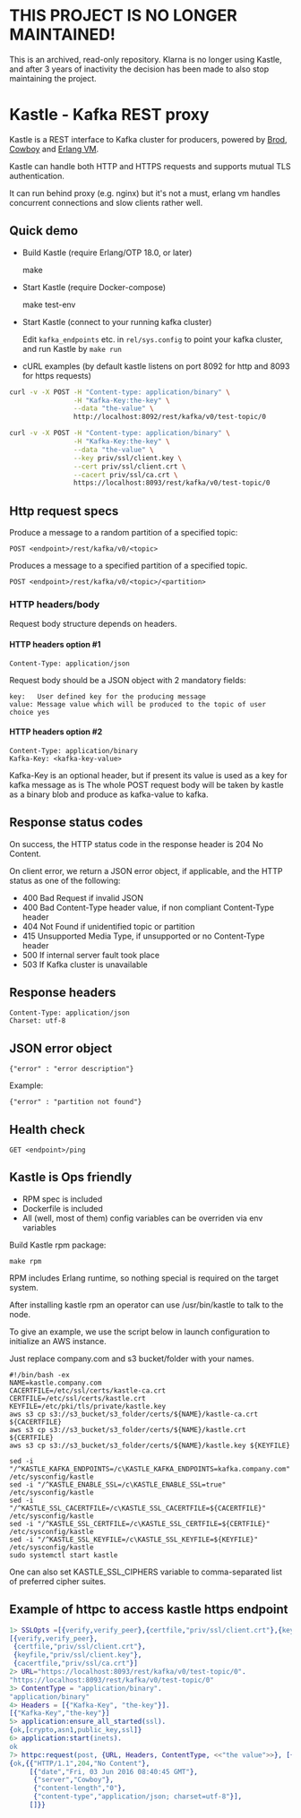 # **THIS PROJECT IS NO LONGER MAINTAINED!**

This is an archived, read-only repository. Klarna is no longer using
Kastle, and after 3 years of inactivity the decision has been made to
also stop maintaining the project.

# Kastle - Kafka REST proxy
Kastle is a REST interface to Kafka cluster for producers, powered by [Brod](https://github.com/klarna/brod), [Cowboy](https://github.com/ninenines/cowboy) and [Erlang VM](http://www.erlang.org/).

Kastle can handle both HTTP and HTTPS requests and supports mutual TLS authentication.

It can run behind proxy (e.g. nginx) but it's not a must, erlang vm handles concurrent connections and slow clients rather well.

## Quick demo

* Build Kastle (require Erlang/OTP 18.0, or later)

    make

* Start Kastle (require Docker-compose)

    make test-env

* Start Kastle (connect to your running kafka cluster)

    Edit `kafka_endpoints` etc. in `rel/sys.config` to point your kafka cluster, and run Kastle by `make run`

* cURL examples (by default kastle listens on port 8092 for http and 8093 for https requests)

```bash
curl -v -X POST -H "Content-type: application/binary" \
                -H "Kafka-Key:the-key" \
                --data "the-value" \
                http://localhost:8092/rest/kafka/v0/test-topic/0

curl -v -X POST -H "Content-type: application/binary" \
                -H "Kafka-Key:the-key" \
                --data "the-value" \
                --key priv/ssl/client.key \
                --cert priv/ssl/client.crt \
                --cacert priv/ssl/ca.crt \
                https://localhost:8093/rest/kafka/v0/test-topic/0
```

## Http request specs

Produce a message to a random partition of a specified topic:

    POST <endpoint>/rest/kafka/v0/<topic>

Produces a message to a specified partition of a specified topic.

    POST <endpoint>/rest/kafka/v0/<topic>/<partition>

### HTTP headers/body

Request body structure depends on headers.

#### HTTP headers option #1

    Content-Type: application/json

Request body should be a JSON object with 2 mandatory fields:

    key:   User defined key for the producing message
    value: Message value which will be produced to the topic of user choice yes

#### HTTP headers option #2

    Content-Type: application/binary
    Kafka-Key: <kafka-key-value>

Kafka-Key is an optional header, but if present its value is used as a key for kafka message as is
The whole POST request body will be taken by kastle as a binary blob and produce as kafka-value to kafka.

## Response status codes

On success, the HTTP status code in the response header is 204 No Content.

On client error, we return a JSON error object, if applicable, and the HTTP status as one of the following:

* 400 Bad Request if invalid JSON
* 400 Bad Content-Type header value, if non compliant Content-Type header
* 404 Not Found if unidentified topic or partition
* 415 Unsupported Media Type, if unsupported or no Content-Type header
* 500 If internal server fault took place
* 503 If Kafka cluster is unavailable

## Response headers

    Content-Type: application/json
    Charset: utf-8

## JSON error object

    {"error" : "error description"}

Example:

    {"error" : "partition not found"}

## Health check

    GET <endpoint>/ping

## Kastle is Ops friendly

* RPM spec is included
* Dockerfile is included
* All (well, most of them) config variables can be overriden via env variables

Build Kastle rpm package:

    make rpm

RPM includes Erlang runtime, so nothing special is required on the target system.

After installing kastle rpm an operator can use /usr/bin/kastle to talk to the node.

To give an example, we use the script below in launch configuration to initialize an AWS instance.

Just replace company.com and s3 bucket/folder with your names.

    #!/bin/bash -ex
    NAME=kastle.company.com
    CACERTFILE=/etc/ssl/certs/kastle-ca.crt
    CERTFILE=/etc/ssl/certs/kastle.crt
    KEYFILE=/etc/pki/tls/private/kastle.key
    aws s3 cp s3://s3_bucket/s3_folder/certs/${NAME}/kastle-ca.crt ${CACERTFILE}
    aws s3 cp s3://s3_bucket/s3_folder/certs/${NAME}/kastle.crt ${CERTFILE}
    aws s3 cp s3://s3_bucket/s3_folder/certs/${NAME}/kastle.key ${KEYFILE}

    sed -i "/^KASTLE_KAFKA_ENDPOINTS=/c\KASTLE_KAFKA_ENDPOINTS=kafka.company.com" /etc/sysconfig/kastle
    sed -i "/^KASTLE_ENABLE_SSL=/c\KASTLE_ENABLE_SSL=true" /etc/sysconfig/kastle
    sed -i "/^KASTLE_SSL_CACERTFILE=/c\KASTLE_SSL_CACERTFILE=${CACERTFILE}" /etc/sysconfig/kastle
    sed -i "/^KASTLE_SSL_CERTFILE=/c\KASTLE_SSL_CERTFILE=${CERTFILE}" /etc/sysconfig/kastle
    sed -i "/^KASTLE_SSL_KEYFILE=/c\KASTLE_SSL_KEYFILE=${KEYFILE}" /etc/sysconfig/kastle
    sudo systemctl start kastle

One can also set KASTLE_SSL_CIPHERS variable to comma-separated list of preferred cipher suites.

## Example of httpc to access kastle https endpoint

```erlang
1> SSLOpts =[{verify,verify_peer},{certfile,"priv/ssl/client.crt"},{keyfile, "priv/ssl/client.key"},{cacertfile,"priv/ssl/ca.crt"}].
[{verify,verify_peer},
 {certfile,"priv/ssl/client.crt"},
 {keyfile,"priv/ssl/client.key"},
 {cacertfile,"priv/ssl/ca.crt"}]
2> URL="https://localhost:8093/rest/kafka/v0/test-topic/0".
"https://localhost:8093/rest/kafka/v0/test-topic/0"
3> ContentType = "application/binary".
"application/binary"
4> Headers = [{"Kafka-Key", "the-key"}].
[{"Kafka-Key","the-key"}]
5> application:ensure_all_started(ssl).
{ok,[crypto,asn1,public_key,ssl]}
6> application:start(inets).
ok
7> httpc:request(post, {URL, Headers, ContentType, <<"the value">>}, [{ssl, SSLOpts}], []).
{ok,{{"HTTP/1.1",204,"No Content"},
     [{"date","Fri, 03 Jun 2016 08:40:45 GMT"},
      {"server","Cowboy"},
      {"content-length","0"},
      {"content-type","application/json; charset=utf-8"}],
     []}}
```
